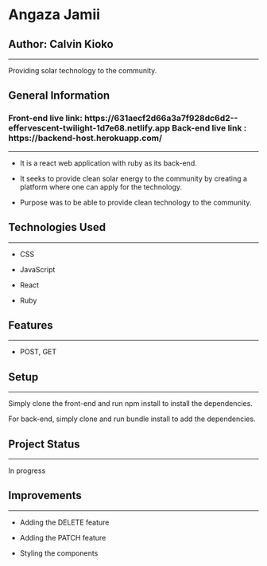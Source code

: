 <h1>Angaza Jamii</h1>
<h2>Author: Calvin Kioko </h2>
<hr><p>Providing solar technology to the community.</p><h2>General Information</h2>
<h3> Front-end live link: https://631aecf2d66a3a7f928dc6d2--effervescent-twilight-1d7e68.netlify.app Back-end live link : https://backend-host.herokuapp.com/  </h3>
<hr><ul>
<li>It is a react web application with ruby as its back-end.</li>
</ul><ul>
<li>It seeks to provide clean solar energy to the community by creating a platform where one can apply for the technology.</li>
</ul><ul>
<li>Purpose was to be able to provide clean technology to the community.</li>
</ul><h2>Technologies Used</h2>
<hr><ul>
<li>CSS</li>
</ul><ul>
<li>JavaScript</li>
</ul><ul>
<li>React</li>
</ul><ul>
<li>Ruby</li>
</ul><h2>Features</h2>
<hr><ul>
<li>POST, GET</li>
</ul><h2>Setup</h2>
<hr><p>Simply clone the front-end and run npm install to install the dependencies.</p>
<p>For back-end, simply clone and run bundle install to add the dependencies.</p><h2>Project Status</h2>
<hr><p>In progress</p><h2>Improvements</h2>
<hr><ul>
<li>Adding the DELETE feature</li>
</ul><ul>
<li>Adding the PATCH feature</li>
</ul><ul>
<li>Styling the components</li>
</ul>
